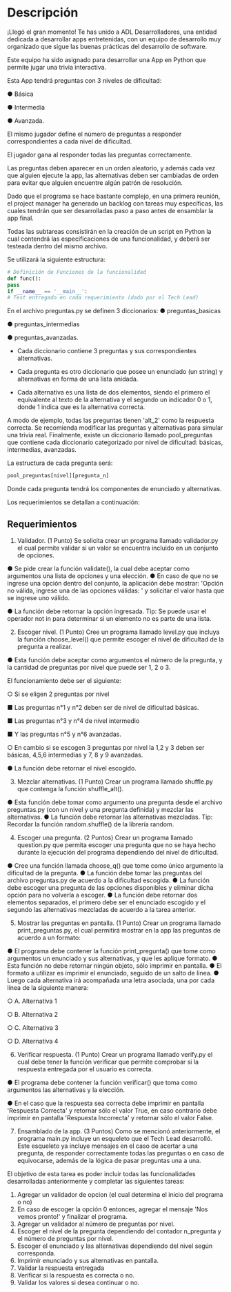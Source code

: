 # Descripción

¡Llegó el gran momento! Te has unido a ADL Desarrolladores, una entidad dedicada a
desarrollar apps entretenidas, con un equipo de desarrollo muy organizado que sigue las
buenas prácticas del desarrollo de software.

Este equipo ha sido asignado para desarrollar una App en Python que permite jugar una trivia
interactiva.

Esta App tendrá preguntas con 3 niveles de dificultad:

● Básica

● Intermedia

● Avanzada.

El mismo jugador define el número de preguntas a responder correspondientes a cada nivel de dificultad.

El jugador gana al responder todas las preguntas correctamente.

Las preguntas deben aparecer en un orden aleatorio, y además cada vez que alguien ejecute
la app, las alternativas deben ser cambiadas de orden para evitar que alguien encuentre algún
patrón de resolución.

Dado que el programa se hace bastante complejo, en una primera reunión, el project manager
ha generado un backlog con tareas muy específicas, las cuales tendrán que ser desarrolladas
paso a paso antes de ensamblar la app final.

Todas las subtareas consistirán en la creación de un script en Python la cual contendrá las
especificaciones de una funcionalidad, y deberá ser testeada dentro del mismo archivo.


Se utilizará la siguiente estructura:
```python
# Definición de Funciones de la funcionalidad
def func():
pass
if __name__ == '__main__':
# Test entregado en cada requerimiento (dado por el Tech Lead)
```

En el archivo preguntas.py se definen 3 diccionarios:
● preguntas_basicas

● preguntas_intermedias

● preguntas_avanzadas.


- Cada diccionario contiene 3 preguntas y sus correspondientes alternativas.


- Cada pregunta es otro diccionario que posee un enunciado (un string) y alternativas
en forma de una lista anidada.

- Cada alternativa es una lista de dos elementos, siendo el primero el equivalente al
texto de la alternativa y el segundo un indicador 0 o 1, donde 1 indica que es la
alternativa correcta.


A modo de ejemplo, todas las preguntas tienen 'alt_2' como la respuesta correcta.
Se recomienda modificar las preguntas y alternativas para simular una trivia real.
Finalmente, existe un diccionario llamado pool_preguntas que contiene cada diccionario
categorizado por nivel de dificultad: básicas, intermedias, avanzadas.

La estructura de cada pregunta será:
```python
pool_preguntas[nivel][pregunta_n]
```

Donde cada pregunta tendrá los componentes de enunciado y alternativas.

Los requerimientos se detallan a continuación:

## Requerimientos


1. Validador. (1 Punto)
Se solicita crear un programa llamado validador.py el cual permite validar si un valor se
encuentra incluido en un conjunto de opciones.


● Se pide crear la función validate(), la cual debe aceptar como argumentos una lista
de opciones y una elección.
● En caso de que no se ingrese una opción dentro del conjunto, la aplicación debe
mostrar: 'Opción no válida, ingrese una de las opciones válidas: ' y
solicitar el valor hasta que se ingrese uno válido.


● La función debe retornar la opción ingresada.
Tip: Se puede usar el operador not in para determinar si un elemento no es parte de
una lista.


2. Escoger nivel. (1 Punto)
Cree un programa llamado level.py que incluya la función choose_level() que permite
escoger el nivel de dificultad de la pregunta a realizar.

● Esta función debe aceptar como argumentos el número de la pregunta, y la cantidad
de preguntas por nivel que puede ser 1, 2 o 3.

El funcionamiento debe ser el siguiente:


○ Si se eligen 2 preguntas por nivel


■ Las preguntas n°1 y n°2 deben ser de nivel de dificultad básicas.

■ Las preguntas n°3 y n°4 de nivel intermedio

■ Y las preguntas n°5 y n°6 avanzadas.


○ En cambio si se escogen 3 preguntas por nivel la 1,2 y 3 deben ser básicas,
4,5,6 intermedias y 7, 8 y 9 avanzadas.

● La función debe retornar el nivel escogido.


3. Mezclar alternativas. (1 Punto)
Crear un programa llamado shuffle.py que contenga la función shuffle_alt().


● Esta función debe tomar como argumento una pregunta desde el archivo
preguntas.py (con un nivel y una pregunta definida) y mezclar las alternativas.
● La función debe retornar las alternativas mezcladas.
Tip: Recordar la función random.shuffle() de la librería random.


4. Escoger una pregunta. (2 Puntos)
Crear un programa llamado question.py que permita escoger una pregunta que no se haya
hecho durante la ejecución del programa dependiendo del nivel de dificultad.


● Cree una función llamada choose_q() que tome como único argumento la dificultad
de la pregunta.
● La función debe tomar las preguntas del archivo preguntas.py de acuerdo a la
dificultad escogida.
● La función debe escoger una pregunta de las opciones disponibles y eliminar dicha
opción para no volverla a escoger.
● La función debe retornar dos elementos separados, el primero debe ser el enunciado
escogido y el segundo las alternativas mezcladas de acuerdo a la tarea anterior.


5. Mostrar las preguntas en pantalla. (1 Punto)
Crear un programa llamado print_preguntas.py, el cual permitirá mostrar en la app las
preguntas de acuerdo a un formato:


● El programa debe contener la función print_pregunta() que tome como
argumentos un enunciado y sus alternativas, y que les aplique formato.
● Esta función no debe retornar ningún objeto, sólo imprimir en pantalla.
● El formato a utilizar es imprimir el enunciado, seguido de un salto de línea.
● Luego cada alternativa irá acompañada una letra asociada, una por cada línea de la
siguiente manera:


○ A. Alternativa 1

○ B. Alternativa 2

○ C. Alternativa 3

○ D. Alternativa 4


6. Verificar respuesta. (1 Punto)
Crear un programa llamado verify.py el cual debe tener la función verificar que permite
comprobar si la respuesta entregada por el usuario es correcta.


● El programa debe contener la función verificar() que toma como argumentos las
alternativas y la elección.

● En el caso que la respuesta sea correcta debe imprimir en pantalla 'Respuesta
Correcta' y retornar sólo el valor True, en caso contrario debe imprimir en pantalla
'Respuesta Incorrecta' y retornar sólo el valor False.


7. Ensamblado de la app. (3 Puntos)
Como se mencionó anteriormente, el programa main.py incluye un esqueleto que el Tech
Lead desarrolló. Este esqueleto ya incluye mensajes en el caso de acertar a una pregunta, de
responder correctamente todas las preguntas o en caso de equivocarse, además de la lógica
de pasar preguntas una a una.


El objetivo de esta tarea es poder incluir todas las funcionalidades desarrolladas
anteriormente y completar las siguientes tareas:


1. Agregar un validador de opcion (el cual determina el inicio del programa o no)
2. En caso de escoger la opción 0 entonces, agregar el mensaje 'Nos vemos pronto!'
y finalizar el programa.
3. Agregar un validador al número de preguntas por nivel.
4. Escoger el nivel de la pregunta dependiendo del contador n_pregunta y el número de
preguntas por nivel.
5. Escoger el enunciado y las alternativas dependiendo del nivel según corresponda.
6. Imprimir enunciado y sus alternativas en pantalla.
7. Validar la respuesta entregada
8. Verificar si la respuesta es correcta o no.
9. Validar los valores si desea continuar o no.